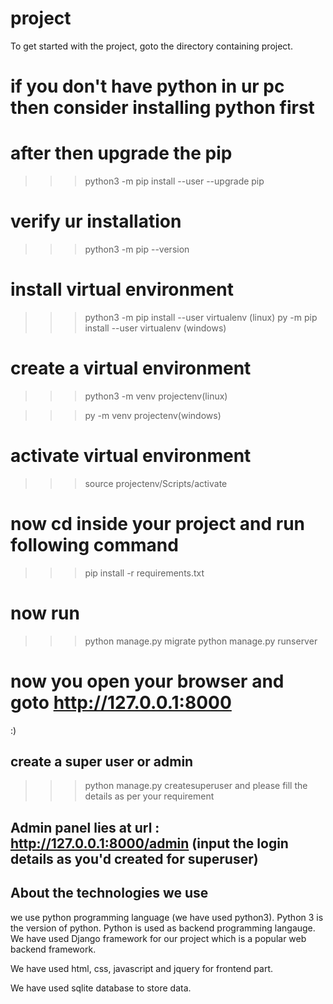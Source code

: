 # project

To get started with the project, goto the directory containing project.

# if you don't have python in ur pc then consider installing python first
# after then upgrade the pip
>>> python3 -m pip install --user --upgrade pip
# verify ur installation 
>>> python3 -m pip --version
# install virtual environment
>>> python3 -m pip install --user virtualenv (linux)
>>> py -m pip install --user virtualenv (windows)

# create a virtual environment
>>> python3 -m venv projectenv(linux)

>>> py -m venv projectenv(windows)

# activate virtual environment
>>> source projectenv/Scripts/activate

# now cd inside your project and run following command
>>> pip install -r requirements.txt

# now run
>>> python manage.py migrate
>>> python manage.py runserver

# now you open your browser and goto http://127.0.0.1:8000
:)


## create a super user or admin 
>>> python manage.py createsuperuser
  and please fill the details as per your requirement

## Admin panel lies at url : http://127.0.0.1:8000/admin (input the login details as you'd created for superuser)


## About the technologies we use

we use python programming language (we have used python3). Python 3 is the version of python. Python is used as backend programming langauge. We have used Django framework for our project which is a popular web backend framework.

We have used html, css, javascript and jquery for frontend part.

We have used sqlite database to store data.

